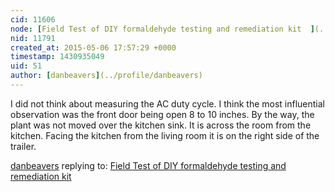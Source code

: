 ```yaml
---
cid: 11606
node: [Field Test of DIY formaldehyde testing and remediation kit  ](../notes/nshapiro/05-06-2015/field-test-of-diy-testing-and-remediation-kit)
nid: 11791
created_at: 2015-05-06 17:57:29 +0000
timestamp: 1430935049
uid: 51
author: [danbeavers](../profile/danbeavers)
---
```


I did not think about measuring the AC duty cycle.  I think the most influential observation was the front door being open 8 to 10 inches.  By the way, the plant was not moved over the kitchen sink.  It is across the room from the kitchen.  Facing the kitchen from the living room it is on the right side of the trailer.

[danbeavers](../profile/danbeavers) replying to: [Field Test of DIY formaldehyde testing and remediation kit  ](../notes/nshapiro/05-06-2015/field-test-of-diy-testing-and-remediation-kit)

